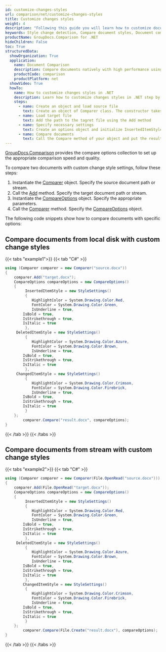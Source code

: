 ```yaml
---
id: customize-changes-styles
url: comparison/net/customize-changes-styles
title: Customize changes styles
weight: 4
description: "Following this guide you will learn how to customize document comparison report and modify appearance of detected changes when use GroupDocs.Comparison for .NET."
keywords: Style change detection, Compare document styles, Document comparison
productName: GroupDocs.Comparison for .NET
hideChildren: False
toc: True
structuredData:
  showOrganization: True
  application:
    name: Document Comparison
    description: Compare documents natively with high performance using C# language and GroupDocs.Comparison for .NET
    productCode: comparison
    productPlatform: net
  showVideo: True
  howTo:
    name: How to customize changes styles in .NET
    description: Learn how to customize changes styles in .NET step by step
    steps:
      - name: Create an object and load source file
        text: Create an object of Comparer class. The constructor takes the source file path parameter. You may specify absolute or relative file path as per your requirements.
      - name: Load target file
        text: Add the path to the tagret file using the Add method
      - name: Specify necessary settings
        text: Create an options object and initialize InsertedItemStyle, DeletedItemStyle, ChangedItemStyle parameters by object with required parameters.
      - name: Compare documents
        text: Call the Compare method of your object and put the resulting file path parameter and the options object.
---
```


[GroupDocs.Comparison](https://products.groupdocs.com/comparison/net) provides the compare options collection to set up the appropriate comparison speed and quality.

To compare two documents with custom change style settings, follow these steps:

1.  Instantiate the [Comparer](https://reference.groupdocs.com/net/comparison/groupdocs.comparison/comparer) object. Specify the source document path or stream.
2.  Call the [Add](https://reference.groupdocs.com/net/comparison/groupdocs.comparison/comparer/methods/add/index) method. Specify the target document path or stream.
3.  Instantiate the [CompareOptions](https://reference.groupdocs.com/net/comparison/groupdocs.comparison.options/compareoptions) object. Specify the appropriate parameters.
4.  Call the [Comparer](https://reference.groupdocs.com/net/comparison/groupdocs.comparison/comparer) method. Specify the [CompareOptions](https://reference.groupdocs.com/net/comparison/groupdocs.comparison.options/compareoptions) object.

The following code snippets show how to compare documents with specific options:

## Compare documents from local disk with custom change styles

{{< tabs "example1">}}
{{< tab "C#" >}}
```csharp
using (Comparer comparer = new Comparer("source.docx"))
{
	comparer.Add("target.docx");
	CompareOptions compareOptions = new CompareOptions()
	{
    	 InsertedItemStyle = new StyleSettings()
         {
     	    HighlightColor = System.Drawing.Color.Red,
            FontColor = System.Drawing.Color.Green,
            IsUnderline = true,
	    IsBold = true,
	    IsStrikethrough = true,
	    IsItalic = true
         },
	 DeletedItemStyle = new StyleSettings()
         {
            HighlightColor = System.Drawing.Color.Azure,
            FontColor = System.Drawing.Color.Brown,
            IsUnderline = true,
	    IsBold = true,
	    IsStrikethrough = true,
	    IsItalic = true
         },
	 ChangedItemStyle = new StyleSettings()
         {
            HighlightColor = System.Drawing.Color.Crimson,
            FontColor = System.Drawing.Color.Firebrick,
            IsUnderline = true,
	    IsBold = true,
	    IsStrikethrough = true,
	    IsItalic = true
         }
	};
        comparer.Compare("result.docx", compareOptions);
}
```
{{< /tab >}}
{{< /tabs >}}

## Compare documents from stream with custom change styles

{{< tabs "example2">}}
{{< tab "C#" >}}
```csharp
using (Comparer comparer = new Comparer(File.OpenRead("source.docx")))
{
	comparer.Add(File.OpenRead("target.docx"));
	CompareOptions compareOptions = new CompareOptions()
	{
    	 InsertedItemStyle = new StyleSettings()
         {
            HighlightColor = System.Drawing.Color.Red,
            FontColor = System.Drawing.Color.Green,
            IsUnderline = true,
	    IsBold = true,
	    IsStrikethrough = true,
	    IsItalic = true
         },
	 DeletedItemStyle = new StyleSettings()
         {
            HighlightColor = System.Drawing.Color.Azure,
            FontColor = System.Drawing.Color.Brown,
            IsUnderline = true,
	    IsBold = true,
	    IsStrikethrough = true,
	    IsItalic = true
         },
		ChangedItemStyle = new StyleSettings()
         {
            HighlightColor = System.Drawing.Color.Crimson,
            FontColor = System.Drawing.Color.Firebrick,
            IsUnderline = true,
	    IsBold = true,
	    IsStrikethrough = true,
	    IsItalic = true
         }
	};
        comparer.Compare(File.Create("result.docx"), compareOptions);
}
```
{{< /tab >}}
{{< /tabs >}}
